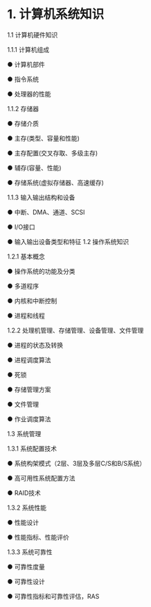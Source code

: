 # 1. 计算机系统知识
1.1 计算机硬件知识

1.1.1 计算机组成

● 计算机部件

● 指令系统

● 处理器的性能

1.1.2 存储器

● 存储介质

● 主存(类型、容量和性能)

● 主存配置(交叉存取、多级主存)

● 辅存(容量、性能)

● 存储系统(虚拟存储器、高速缓存)

1.1.3 输入输出结构和设备

● 中断、DMA、通道、SCSI

● I/O接口

● 输入输出设备类型和特征
1.2 操作系统知识

1.2.1 基本概念

● 操作系统的功能及分类

● 多道程序

● 内核和中断控制

● 进程和线程

1.2.2 处理机管理、存储管理、设备管理、文件管理

● 进程的状态及转换

● 进程调度算法

● 死锁

● 存储管理方案

● 文件管理

● 作业调度算法

1.3 系统管理

1.3.1 系统配置技术

● 系统构架模式（2层、3层及多层C/S和B/S系统）

● 高可用性系统配置方法

● RAID技术

1.3.2 系统性能

● 性能设计

● 性能指标、性能评价

1.3.3 系统可靠性

● 可靠性度量

● 可靠性设计

● 可靠性指标和可靠性评估，RAS

